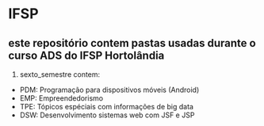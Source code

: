 # IFSP
## este repositório contem pastas usadas durante o curso ADS do IFSP Hortolândia
1. sexto_semestre contem:
* PDM: Programação para dispositivos móveis (Android)
* EMP: Empreendedorismo
* TPE: Tópicos espéciais com informações de big data
* DSW: Desenvolvimento sistemas web com JSF e JSP

